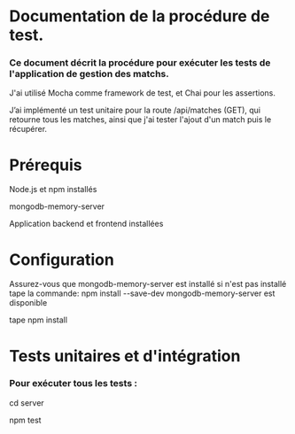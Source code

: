 # Documentation de la procédure de test.

### Ce document décrit la procédure pour exécuter les tests de l'application de gestion des matchs.

J'ai utilisé Mocha comme framework de test, et Chai pour les assertions.

J’ai implémenté un test unitaire pour la route /api/matches (GET), qui retourne tous les matches, ainsi que j'ai tester l'ajout d'un match puis le récupérer.

# Prérequis

Node.js et npm installés

mongodb-memory-server 

Application backend et frontend installées

# Configuration

Assurez-vous que mongodb-memory-server est installé si n'est pas installé tape la commande: npm install --save-dev mongodb-memory-server
est disponible

tape npm install


# Tests unitaires et d'intégration
### Pour exécuter tous les tests :
cd server

npm test
